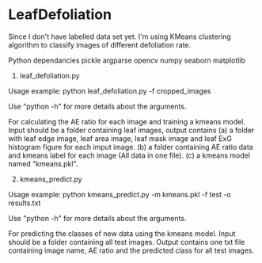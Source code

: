 # LeafDefoliation

Since I don't have labelled data set yet. I'm using KMeans clustering algorithm to classify images of different defoliation rate. 

Python dependancies
pickle
argparse
opencv
numpy
seaborn
matplotlib

1. leaf_defoliation.py 

Usage example: python leaf_defoliation.py -f cropped_images

Use "python -h" for more details about the arguments.

For calculating the AE ratio for each image and training a kmeans model. Input should be a folder containing leaf images, output contains (a) a folder with leaf edge image, leaf area image, leaf mask image and leaf ExG histogram figure for each imput image. (b) a folder containing AE ratio data and kmeans label for each image (All data in one file). (c) a kmeans model named "kmeans.pkl". 

2. kmeans_predict.py

Usage example: python kmeans_predict.py -m kmeans.pkl -f test -o results.txt

Use "python -h" for more details about the arguments.

For predicting the classes of new data using the kmeans model. Input should be a folder containing all test images. Output contains one txt file containing image name, AE ratio and the predicted class for all test images.
